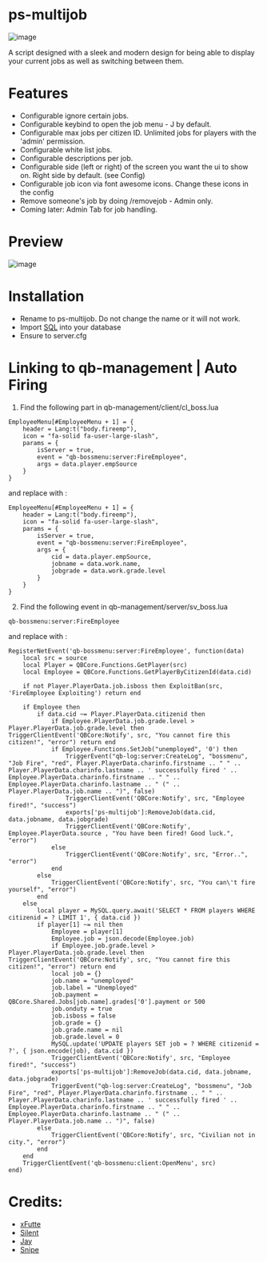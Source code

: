 # ps-multijob
![image](https://user-images.githubusercontent.com/82112471/205506429-6e86cadc-985c-488a-9dce-78a6b5aec1bb.png)

A script designed with a sleek and modern design for being able to display your current jobs as well as switching between them.

# Features
* Configurable ignore certain jobs.
* Configurable keybind to open the job menu - J by default.
* Configurable max jobs per citizen ID. Unlimited jobs for players with the 'admin' permission.
* Configurable white list jobs.
* Configurable descriptions per job.
* Configurable side (left or right) of the screen you want the ui to show on. Right side by default. (see Config)
* Configurable job icon via font awesome icons. Change these icons in the config
* Remove someone's job by doing /removejob - Admin only.
* Coming later: Admin Tab for job handling.

# Preview
![image](https://user-images.githubusercontent.com/82112471/206809426-155ad6fd-50d0-4ff9-add0-d72ae00f2304.png)

# Installation
* Rename to ps-multijob. Do not change the name or it will not work.
* Import [SQL](https://github.com/Project-Sloth/ps-multijob/blob/main/database.sql) into your database
* Ensure to server.cfg

# Linking to qb-management | Auto Firing
1. Find the following part in qb-management/client/cl_boss.lua
```
EmployeeMenu[#EmployeeMenu + 1] = {
    header = Lang:t("body.fireemp"),
    icon = "fa-solid fa-user-large-slash",
    params = {
        isServer = true,
        event = "qb-bossmenu:server:FireEmployee",
        args = data.player.empSource
    }
}
```
and replace with :
```
EmployeeMenu[#EmployeeMenu + 1] = {
    header = Lang:t("body.fireemp"),
    icon = "fa-solid fa-user-large-slash",
    params = {
        isServer = true,
        event = "qb-bossmenu:server:FireEmployee",
        args = {
            cid = data.player.empSource,
            jobname = data.work.name,
            jobgrade = data.work.grade.level
        }
    }
}
```
2. Find the following event in qb-management/server/sv_boss.lua
```
qb-bossmenu:server:FireEmployee
```
and replace with :
```
RegisterNetEvent('qb-bossmenu:server:FireEmployee', function(data)
    local src = source
    local Player = QBCore.Functions.GetPlayer(src)
    local Employee = QBCore.Functions.GetPlayerByCitizenId(data.cid)

    if not Player.PlayerData.job.isboss then ExploitBan(src, 'FireEmployee Exploiting') return end

    if Employee then
        if data.cid ~= Player.PlayerData.citizenid then
            if Employee.PlayerData.job.grade.level > Player.PlayerData.job.grade.level then TriggerClientEvent('QBCore:Notify', src, "You cannot fire this citizen!", "error") return end
            if Employee.Functions.SetJob("unemployed", '0') then
                TriggerEvent("qb-log:server:CreateLog", "bossmenu", "Job Fire", "red", Player.PlayerData.charinfo.firstname .. " " .. Player.PlayerData.charinfo.lastname .. ' successfully fired ' .. Employee.PlayerData.charinfo.firstname .. " " .. Employee.PlayerData.charinfo.lastname .. " (" .. Player.PlayerData.job.name .. ")", false)
                TriggerClientEvent('QBCore:Notify', src, "Employee fired!", "success")
                exports['ps-multijob']:RemoveJob(data.cid, data.jobname, data.jobgrade)
                TriggerClientEvent('QBCore:Notify', Employee.PlayerData.source , "You have been fired! Good luck.", "error")
            else
                TriggerClientEvent('QBCore:Notify', src, "Error..", "error")
            end
        else
            TriggerClientEvent('QBCore:Notify', src, "You can\'t fire yourself", "error")
        end
    else
        local player = MySQL.query.await('SELECT * FROM players WHERE citizenid = ? LIMIT 1', { data.cid })
        if player[1] ~= nil then
            Employee = player[1]
            Employee.job = json.decode(Employee.job)
            if Employee.job.grade.level > Player.PlayerData.job.grade.level then TriggerClientEvent('QBCore:Notify', src, "You cannot fire this citizen!", "error") return end
            local job = {}
            job.name = "unemployed"
            job.label = "Unemployed"
            job.payment = QBCore.Shared.Jobs[job.name].grades['0'].payment or 500
            job.onduty = true
            job.isboss = false
            job.grade = {}
            job.grade.name = nil
            job.grade.level = 0
            MySQL.update('UPDATE players SET job = ? WHERE citizenid = ?', { json.encode(job), data.cid })
            TriggerClientEvent('QBCore:Notify', src, "Employee fired!", "success")
            exports['ps-multijob']:RemoveJob(data.cid, data.jobname, data.jobgrade)
            TriggerEvent("qb-log:server:CreateLog", "bossmenu", "Job Fire", "red", Player.PlayerData.charinfo.firstname .. " " .. Player.PlayerData.charinfo.lastname .. ' successfully fired ' .. Employee.PlayerData.charinfo.firstname .. " " .. Employee.PlayerData.charinfo.lastname .. " (" .. Player.PlayerData.job.name .. ")", false)
        else
            TriggerClientEvent('QBCore:Notify', src, "Civilian not in city.", "error")
        end
    end
    TriggerClientEvent('qb-bossmenu:client:OpenMenu', src)
end)
```

# Credits:
* [xFutte](https://github.com/xFutte)
* [Silent](https://github.com/S1lentcodes)
* [Jay](https://github.com/jay-fivem)
* [Snipe](https://github.com/pushkart2)